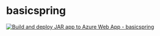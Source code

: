# basicspring

[![Build and deploy JAR app to Azure Web App - basicspring](https://github.com/joneikholmkea/basicspring/actions/workflows/main_basicspring.yml/badge.svg)](https://github.com/joneikholmkea/basicspring/actions/workflows/main_basicspring.yml)
